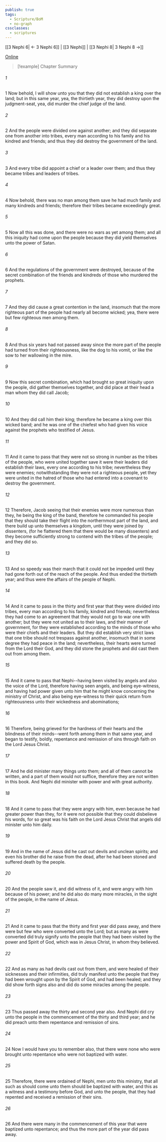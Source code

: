 ```yaml
---
publish: true
tags:
  - Scripture/BoM
  - no-graph
cssclasses:
  - scriptures
---
```

[[3 Nephi 6| ← 3 Nephi 6]] | [[3 Nephi]] | [[3 Nephi 8| 3 Nephi 8 →]]

[Online](https://churchofjesuschrist.org/study/scriptures/bofm/3-ne/7?lang=eng)

>[!example] Chapter Summary
>
###### 1
1 Now behold, I will show unto you that they did not establish a king over the land; but in this same year, yea, the thirtieth year, they did destroy upon the judgment-seat, yea, did murder the chief judge of the land.
###### 2
2 And the people were divided one against another; and they did separate one from another into tribes, every man according to his family and his kindred and friends; and thus they did destroy the government of the land.
###### 3
3 And every tribe did appoint a chief or a leader over them; and thus they became tribes and leaders of tribes.
###### 4
4 Now behold, there was no man among them save he had much family and many kindreds and friends; therefore their tribes became exceedingly great.
###### 5
5 Now all this was done, and there were no wars as yet among them; and all this iniquity had come upon the people because they did yield themselves unto the power of Satan.
###### 6
6 And the regulations of the government were destroyed, because of the secret combination of the friends and kindreds of those who murdered the prophets.
###### 7
7 And they did cause a great contention in the land, insomuch that the more righteous part of the people had nearly all become wicked; yea, there were but few righteous men among them.
###### 8
8 And thus six years had not passed away since the more part of the people had turned from their righteousness, like the dog to his vomit, or like the sow to her wallowing in the mire.
###### 9
9 Now this secret combination, which had brought so great iniquity upon the people, did gather themselves together, and did place at their head a man whom they did call Jacob;
###### 10
10 And they did call him their king; therefore he became a king over this wicked band; and he was one of the chiefest who had given his voice against the prophets who testified of Jesus.
###### 11
11 And it came to pass that they were not so strong in number as the tribes of the people, who were united together save it were their leaders did establish their laws, every one according to his tribe; nevertheless they were enemies; notwithstanding they were not a righteous people, yet they were united in the hatred of those who had entered into a covenant to destroy the government.
###### 12
12 Therefore, Jacob seeing that their enemies were more numerous than they, he being the king of the band, therefore he commanded his people that they should take their flight into the northernmost part of the land, and there build up unto themselves a kingdom, until they were joined by dissenters, (for he flattered them that there would be many dissenters) and they become sufficiently strong to contend with the tribes of the people; and they did so.
###### 13
13 And so speedy was their march that it could not be impeded until they had gone forth out of the reach of the people. And thus ended the thirtieth year; and thus were the affairs of the people of Nephi.
###### 14
14 And it came to pass in the thirty and first year that they were divided into tribes, every man according to his family, kindred and friends; nevertheless they had come to an agreement that they would not go to war one with another; but they were not united as to their laws, and their manner of government, for they were established according to the minds of those who were their chiefs and their leaders. But they did establish very strict laws that one tribe should not trespass against another, insomuch that in some degree they had peace in the land; nevertheless, their hearts were turned from the Lord their God, and they did stone the prophets and did cast them out from among them.
###### 15
15 And it came to pass that Nephi--having been visited by angels and also the voice of the Lord, therefore having seen angels, and being eye-witness, and having had power given unto him that he might know concerning the ministry of Christ, and also being eye-witness to their quick return from righteousness unto their wickedness and abominations;
###### 16
16 Therefore, being grieved for the hardness of their hearts and the blindness of their minds--went forth among them in that same year, and began to testify, boldly, repentance and remission of sins through faith on the Lord Jesus Christ.
###### 17
17 And he did minister many things unto them; and all of them cannot be written, and a part of them would not suffice, therefore they are not written in this book. And Nephi did minister with power and with great authority.
###### 18
18 And it came to pass that they were angry with him, even because he had greater power than they, for it were not possible that they could disbelieve his words, for so great was his faith on the Lord Jesus Christ that angels did minister unto him daily.
###### 19
19 And in the name of Jesus did he cast out devils and unclean spirits; and even his brother did he raise from the dead, after he had been stoned and suffered death by the people.
###### 20
20 And the people saw it, and did witness of it, and were angry with him because of his power; and he did also do many more miracles, in the sight of the people, in the name of Jesus.
###### 21
21 And it came to pass that the thirty and first year did pass away, and there were but few who were converted unto the Lord; but as many as were converted did truly signify unto the people that they had been visited by the power and Spirit of God, which was in Jesus Christ, in whom they believed.
###### 22
22 And as many as had devils cast out from them, and were healed of their sicknesses and their infirmities, did truly manifest unto the people that they had been wrought upon by the Spirit of God, and had been healed; and they did show forth signs also and did do some miracles among the people.
###### 23
23 Thus passed away the thirty and second year also. And Nephi did cry unto the people in the commencement of the thirty and third year; and he did preach unto them repentance and remission of sins.
###### 24
24 Now I would have you to remember also, that there were none who were brought unto repentance who were not baptized with water.
###### 25
25 Therefore, there were ordained of Nephi, men unto this ministry, that all such as should come unto them should be baptized with water, and this as a witness and a testimony before God, and unto the people, that they had repented and received a remission of their sins.
###### 26
26 And there were many in the commencement of this year that were baptized unto repentance; and thus the more part of the year did pass away.



